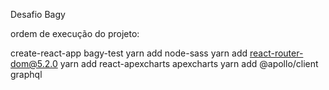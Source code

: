 Desafio Bagy

ordem de execução do projeto:

create-react-app bagy-test
yarn add node-sass
yarn add react-router-dom@5.2.0
yarn add react-apexcharts apexcharts
yarn add @apollo/client graphql
